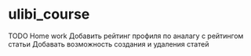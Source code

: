 # ulibi_course
TODO Home work
Добавить рейтинг профиля по аналагу с рейтингом статьи
Добавать возможность создания и удаления статей
